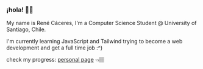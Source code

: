 ### ¡hola! 👋🏽

My name is René Cáceres, I'm a Computer Science Student @ University of Santiago, Chile.

I'm currently learning JavaScript and Tailwind trying to become a web development and get a full time job :^) 

check my progress: [personal page](https://caceresrene.github.io/) 👈🏽
